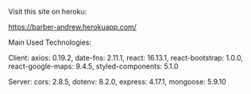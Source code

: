 Visit this site on heroku:

https://barber-andrew.herokuapp.com/

Main Used Technologies:

Client:
    axios: 0.19.2,
    date-fns: 2.11.1,
    react: 16.13.1,
    react-bootstrap: 1.0.0,
    react-google-maps: 9.4.5,
    styled-components: 5.1.0
   
Server:
    cors: 2.8.5,
    dotenv: 8.2.0,
    express: 4.17.1,
    mongoose: 5.9.10

